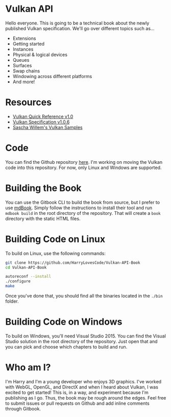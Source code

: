 # Vulkan API

Hello everyone. This is going to be a technical book about the newly published Vulkan specification. We'll go over different topics such as...

- Extensions
- Getting started
- Instances
- Physical & logical devices
- Queues
- Surfaces
- Swap chains
- Windowing across different platforms
- And more!

# Resources

- [Vulkan Quick Reference v1.0](https://www.khronos.org/files/vulkan10-reference-guide.pdf)
- [Vulkan Specification v1.0.6](https://www.khronos.org/registry/vulkan/specs/1.0/pdf/vkspec.pdf)
- [Sascha Willem's Vulkan Samples](https://github.com/SaschaWillems/Vulkan)

# Code

You can find the Github repository [here](https://github.com/HarryLovesCode/Vulkan-API-Book). I'm working on moving the Vulkan code into this repository. For now, only Linux and Windows are supported. 

# Building the Book

You can use the Gitbook CLI to build the book from source, but I prefer to use [mdBook](https://github.com/azerupi/mdBook). Simply follow the instructions to install their tool and run `mdbook build` in the root directory of the repository. That will create a `book` directory with the static HTML files.

# Building Code on Linux

To build on Linux, use the following commands:

```sh
git clone https://github.com/HarryLovesCode/Vulkan-API-Book
cd Vulkan-API-Book

autoreconf --install
./configure
make
```

Once you've done that, you should find all the binaries located in the `./bin` folder.

# Building Code on Windows

To build on Windows, you'll need Visual Studio 2015. You can find the Visual Studio solution in the root directory of the repository. Just open that and you can pick and choose which chapters to build and run.

# Who am I?

I'm Harry and I'm a young developer who enjoys 3D graphics. I've worked with WebGL, OpenGL, and DirectX and when I heard about Vulkan, I was excited to get started! This is, in a way, and experiment because I'm publishing as I go. Thus, the book may be rough around the edges. Feel free to submit issues or pull requests on Github and add inline comments through Gitbook.
